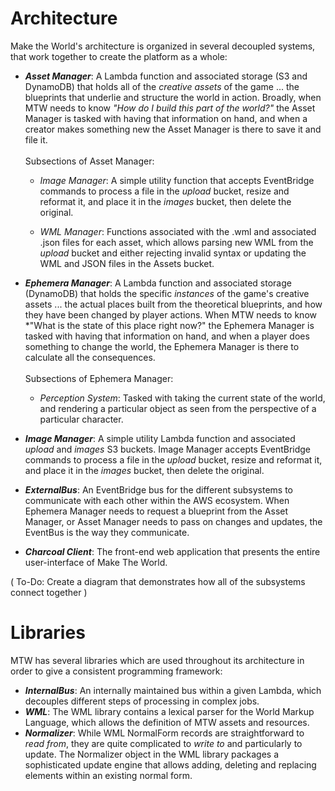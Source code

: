 Architecture
============

Make the World's architecture is organized in several decoupled systems, that work together
to create the platform as a whole:

- ***Asset Manager***:  A Lambda function and associated storage (S3 and DynamoDB) that
holds all of the *creative assets* of the game ... the blueprints that underlie and structure
the world in action.  Broadly, when MTW needs to know *"How do I build this part of the world?"*
the Asset Manager is tasked with having that information on hand, and when a creator makes
something new the Asset Manager is there to save it and file it.\
\
Subsections of Asset Manager:
    - *Image Manager*: A simple utility function that accepts EventBridge commands to process
    a file in the *upload* bucket, resize and reformat it, and place it in the *images* bucket,
    then delete the original.

    - *WML Manager*: Functions associated with the .wml and associated .json files for each asset,
    which allows parsing new WML from the *upload* bucket and either rejecting invalid syntax or
    updating the WML and JSON files in the Assets bucket.

- ***Ephemera Manager***:  A Lambda function and associated storage (DynamoDB) that holds
the specific *instances* of the game's creative assets ... the actual places built from
the theoretical blueprints, and how they have been changed by player actions.  When MTW
needs to know *"What is the state of this place right now?" the Ephemera Manager is tasked
with having that information on hand, and when a player does something to change the world,
the Ephemera Manager is there to calculate all the consequences.\
\
Subsections of Ephemera Manager:
    - *Perception System*: Tasked with taking the current state of the world, and rendering
    a particular object as seen from the perspective of a particular character.

- ***Image Manager***: A simple utility Lambda function and associated *upload* and *images*
S3 buckets.  Image Manager accepts EventBridge commands to process a file in the *upload*
bucket, resize and reformat it, and place it in the *images* bucket, then delete the original.
- ***ExternalBus***:  An EventBridge bus for the different subsystems to communicate with
each other within the AWS ecosystem.  When Ephemera Manager needs to request a blueprint
from the Asset Manager, or Asset Manager needs to pass on changes and updates, the EventBus
is the way they communicate.
- ***Charcoal Client***:  The front-end web application that presents the entire 
user-interface of Make The World.

( To-Do:  Create a diagram that demonstrates how all of the subsystems connect together )

Libraries
=========

MTW has several libraries which are used throughout its architecture in order to give a
consistent programming framework:

- ***InternalBus***: An internally maintained bus within a given Lambda, which decouples
different steps of processing in complex jobs.
- ***WML***: The WML library contains a lexical parser for the World Markup Language,
which allows the definition of MTW assets and resources.
- ***Normalizer***: While WML NormalForm records are straightforward to *read from*, they
are quite complicated to *write to* and particularly to update.  The Normalizer object
in the WML library packages a sophisticated update engine that allows adding, deleting
and replacing elements within an existing normal form.
